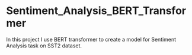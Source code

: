 # Sentiment_Analysis_BERT_Transformer
In this project I use BERT transformer to create a model for Sentiment Analysis task on SST2 dataset.
